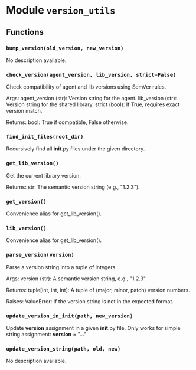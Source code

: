 # Module `version_utils`

## Functions

### `bump_version(old_version, new_version)`

No description available.

### `check_version(agent_version, lib_version, strict=False)`

Check compatibility of agent and lib versions using SemVer rules.

Args:
    agent_version (str): Version string for the agent.
    lib_version (str): Version string for the shared library.
    strict (bool): If True, requires exact version match.

Returns:
    bool: True if compatible, False otherwise.

### `find_init_files(root_dir)`

Recursively find all __init__.py files under the given directory.

### `get_lib_version()`

Get the current library version.

Returns:
    str: The semantic version string (e.g., "1.2.3").

### `get_version()`

Convenience alias for get_lib_version().

### `lib_version()`

Convenience alias for get_lib_version().

### `parse_version(version)`

Parse a version string into a tuple of integers.

Args:
    version (str): A semantic version string, e.g., "1.2.3".

Returns:
    tuple[int, int, int]: A tuple of (major, minor, patch) version numbers.

Raises:
    ValueError: If the version string is not in the expected format.

### `update_version_in_init(path, new_version)`

Update __version__ assignment in a given __init__.py file.
Only works for simple string assignment: __version__ = "..."

### `update_version_string(path, old, new)`

No description available.
